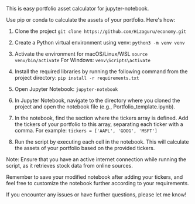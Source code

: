 This is easy portfolio asset calculator for jupyter-notebook.

Use pip or conda to calculate the assets of your portfolio. Here's how:

1. Clone the project `git clone https://github.com/Hizaguru/economy.git`

2. Create a Python virtual environment using venv: `python3 -m venv venv`

3. Activate the environment for macOS/Linux/WSL `source venv/bin/activate`
For Windows: `venv\Scripts\activate`

4. Install the required libraries by running the following command from the project directory: `pip install -r requirements.txt`
5. Open Jupyter Notebook: `jupyter-notebook`

6. In Jupyter Notebook, navigate to the directory where you cloned the project and open the notebook file (e.g., Portfolio_template.ipynb).

7. In the notebook, find the section where the tickers array is defined. Add the tickers of your portfolio to this array, separating each ticker with a comma. For example: `tickers = ['AAPL', 'GOOG', 'MSFT']`

8. Run the script by executing each cell in the notebook. This will calculate the assets of your portfolio based on the provided tickers.

Note: Ensure that you have an active internet connection while running the script, as it retrieves stock data from online sources.

Remember to save your modified notebook after adding your tickers, and feel free to customize the notebook further according to your requirements.

If you encounter any issues or have further questions, please let me know!
